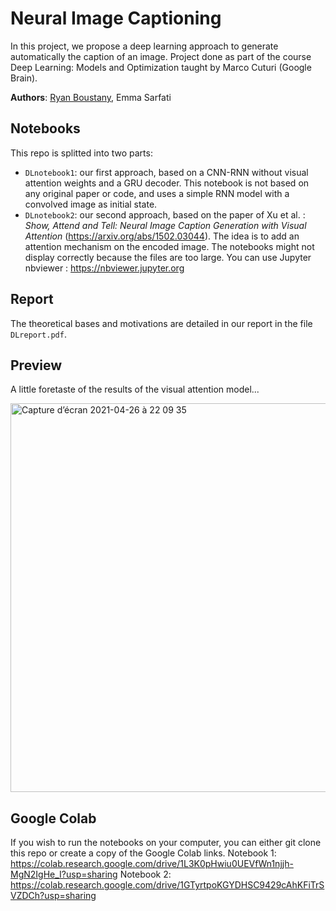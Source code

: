 # Neural Image Captioning

In this project, we propose a deep learning approach to generate automatically the caption of an image. Project done as part of the course Deep Learning: Models and Optimization taught by Marco Cuturi (Google Brain).


**Authors**: [Ryan Boustany](https://github.com/ryanboustany), Emma Sarfati

## Notebooks

This repo is splitted into two parts:
- `DLnotebook1`: our first approach, based on a CNN-RNN without visual attention weights and a GRU decoder. This notebook is not based on any original paper or code, and uses a simple RNN model with a convolved image as initial state.
- `DLnotebook2`: our second approach, based on the paper of Xu et al. : *Show, Attend and Tell: Neural Image Caption Generation with Visual Attention* (https://arxiv.org/abs/1502.03044). The idea is to add an attention mechanism on the encoded image. 
The notebooks might not display correctly because the files are too large. You can use Jupyter nbviewer : https://nbviewer.jupyter.org

## Report

The theoretical bases and motivations are detailed in our report in the file `DLreport.pdf`. 

## Preview

A little foretaste of the results of the visual attention model...

<img width="622" alt="Capture d’écran 2021-04-26 à 22 09 35" src="https://user-images.githubusercontent.com/55430451/116144061-293fe000-a6dc-11eb-8e43-ab7cd0491767.png">

## Google Colab

If you wish to run the notebooks on your computer, you can either git clone this repo or create a copy of the Google Colab links.
Notebook 1: https://colab.research.google.com/drive/1L3K0pHwiu0UEVfWn1njjh-MgN2IgHe_I?usp=sharing
Notebook 2: https://colab.research.google.com/drive/1GTyrtpoKGYDHSC9429cAhKFiTrSVZDCh?usp=sharing

